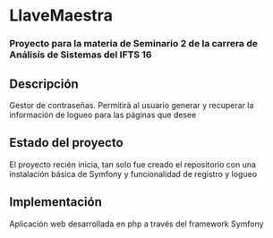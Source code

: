# LlaveMaestra

### Proyecto para la materia de Seminario 2 de la carrera de Análisís de Sistemas del IFTS 16

## Descripción

Gestor de contraseñas. Permitirá al usuario generar y recuperar la información de logueo para las páginas que desee

## Estado del proyecto

El proyecto recién inicia, tan solo fue creado el repositorio con una instalación básica de Symfony y funcionalidad de registro y logueo

## Implementación

Aplicación web desarrollada en php a través del framework Symfony
